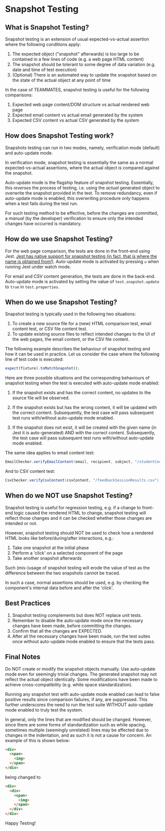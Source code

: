 # Snapshot Testing

## What is Snapshot Testing?

Snapshot testing is an extension of usual expected-vs-actual assertion where the following conditions apply:

1. The expected object ("snapshot" afterwards) is too large to be contained in a few lines of code (e.g. a web page HTML content)
1. The snapshot should be tolerant to some degree of data variation (e.g. date and time of test execution)
1. (Optional) There is an automated way to update the snapshot based on the state of the actual object at any point of time

In the case of TEAMMATES, snapshot testing is useful for the following comparisons:

1. Expected web page content/DOM structure vs actual rendered web page
1. Expected email content vs actual email generated by the system
1. Expected CSV content vs actual CSV generated by the system

## How does Snapshot Testing work?

Snapshots testing can run in two modes, namely, verification mode (default) and auto-update mode.

In verification mode, snapshot testing is essentially the same as a normal expected-vs-actual assertions, where the actual object is compared against the snapshot.

Auto-update mode is the flagship feature of snapshot testing. Essentially, this _reverses_ the process of testing, i.e. using the _actual_ generated object to overwrite the snapshot provided in the test.
To remove redundancy, even if auto-update mode is enabled, this overwriting procedure only happens when a test fails during the test run.

For such testing method to be effective, before the changes are committed, a *manual* (by the developer) verification to ensure only the intended changes have occurred is mandatory.

## How do we use Snapshot Testing?

For the web page comparison, the tests are done in the front-end using Jest. [Jest has native support for snapshot testing (in fact, that is where the name is obtained from!)](https://jestjs.io/docs/en/snapshot-testing). Auto-update mode is activated by pressing `u` when running Jest under watch mode.

For email and CSV content generation, the tests are done in the back-end. Auto-update mode is activated by setting the value of `test.snapshot.update` to `true` in `test.properties`.

## When do we use Snapshot Testing?

Snapshot testing is typically used in the following two situations:

1. To create a new source file for a (new) HTML comparison test, email content test, or CSV file content test.
1. To update existing source files to reflect intended changes to the UI of the web pages, the email content, or the CSV file content.

The following example describes the behaviour of snapshot testing and how it can be used in practice. Let us consider the case where the following line of test code is executed:

```ts
expect(fixture).toMatchSnapshot();
```

Here are three possible situations and the corresponding behaviours of snapshot testing when the test is executed with auto-update mode enabled:

1. If the snapshot exists and has the correct content, no updates to the source file will be observed.

1. If the snapshot exists but has the wrong content, it will be updated with the correct content. Subsequently, the test case will pass subsequent test runs with/without auto-update mode enabled.

1. If the snapshot does not exist, it will be created with the given name (in Jest it is auto-generated) AND with the correct content. Subsequently, the test case will pass subsequent test runs with/without auto-update mode enabled.

The same idea applies to email content test:

```java
EmailChecker.verifyEmailContent(email, recipient, subject, "/studentCourseJoinEmail.html");
```

And to CSV content test:

```java
CsvChecker.verifyCsvContent(csvContent, "/feedbackSessionResults.csv");
```

## When do we NOT use Snapshot Testing?

Snapshot testing is useful for regression testing, e.g. if a change to front-end logic caused the rendered HTML to change, snapshot testing will reflect those changes and it can be checked whether those changes are intended or not.

However, snapshot testing should NOT be used to check how a rendered HTML looks like before/during/after interactions, e.g.:

1. Take one snapshot at the initial phase
1. Perform a 'click' on a selected component of the page
1. Take another snapshot afterwards

Such (mis-)usage of snapshot testing will erode the value of test as the difference between the two snapshots cannot be traced.

In such a case, normal assertions should be used, e.g. by checking the component's internal data before and after the 'click'.

## Best Practices

1. Snapshot testing complements but does NOT replace unit tests.
1. Remember to disable the auto-update mode once the necessary changes have been made, before committing the changes.
1. Confirm that all the changes are EXPECTED.
1. After all the necessary changes have been made, run the test suites once without auto-update mode enabled to ensure that the tests pass.

## Final Notes

Do NOT create or modify the snapshot objects manually. Use auto-update mode even for seemingly trivial changes. The generated snapshot may not reflect the actual object identically. Some modifications have been made to achieve cross-compatibility (e.g. white space standardization).

Running any snapshot test with auto-update mode enabled can lead to false positive results since comparison failures, if any, are suppressed. This further underscores the need to run the test suite WITHOUT auto-update mode enabled to truly test the system.

In general, only the lines that are modified should be changed. However, since there are some forms of standardization such as white spacing, sometimes multiple (seemingly unrelated) lines may be affected due to changes in the indentation, and as such it is not a cause for concern. An example of this is shown below:

```html
<div>
  <span>
    <img>
  </span>
</div>
```

being changed to

```html
<div>
  <div>
    <span>
      <img>
    </span>
  </div>
</div>
```

Happy Testing!

